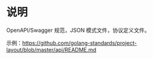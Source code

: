 # 说明

OpenAPI/Swagger 规范，JSON 模式文件，协议定义文件。

示例：https://github.com/golang-standards/project-layout/blob/master/api/README.md